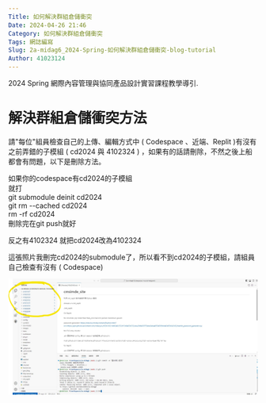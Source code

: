```yaml
---
Title: 如何解決群組倉儲衝突
Date: 2024-04-26 21:46
Category: 如何解決群組倉儲衝突
Tags: 網誌編寫
Slug: 2a-midag6_2024-Spring-如何解決群組倉儲衝突-blog-tutorial
Author: 41023124
---
```


2024 Spring 網際內容管理與協同產品設計實習課程教學導引.

<!-- PELICAN_END_SUMMARY -->

# 解決群組倉儲衝突方法

<p>請"每位"組員檢查自己的上傳、編輯方式中 ( Codespace 、近端、Replit )有沒有之前弄錯的子模組 ( cd2024 與 4102324 ) ，如果有的話請刪除，不然之後上船都會有問題，以下是刪除方法。</p>
<p>如果你的codespace有cd2024的子模組<br>就打<br>git submodule deinit cd2024<br>git rm --cached cd2024<br>rm -rf cd2024<br>刪除完在git push就好&nbsp;</p>
<p>反之有4102324 就把cd2024改為4102324</p>
<p>這張照片我刪完cd2024的submodule了，所以看不到cd2024的子模組，請組員自己檢查有沒有 ( Codespace)</p>
<img src="downloads/messageImage_1714132138476.jpg">

